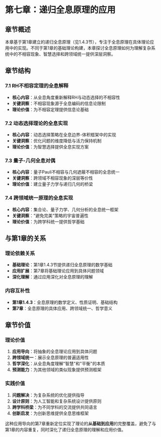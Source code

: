 # 第七章：递归全息原理的应用

## 章节概述

本章基于第1章建立的递归全息原理（见1.4.3节），专注于全息原理在具体理论应用中的实现。不同于第1章的基础理论构建，本章探讨全息原理如何为理解复杂系统中的不相容现象、智慧选择和跨领域统一提供深层洞察。

## 章节结构

### 7.1 RH不相容定理的全息解释
- **核心内容**：从全息角度重新解释RH与动态选择的不相容性
- **关键洞察**：不相容现象源于全息编码的信息论限制
- **理论价值**：为不相容定理提供信息论基础

### 7.2 动态选择理论的全息实现  
- **核心内容**：动态选择策略在全息边界-体积框架中的实现
- **关键洞察**：优化问题的维度降低与活力保持机制
- **理论价值**：为智慧选择提供全息实现方案

### 7.3 量子-几何全息对偶
- **核心内容**：量子Pauli不相容与几何遮蔽不相容的全息统一
- **关键洞察**：跨领域不相容现象的深层等价性
- **理论价值**：建立量子力学与递归几何的桥梁

### 7.4 跨领域统一原理的全息实现
- **核心内容**：集合论、量子力学、几何分析的全息统一框架
- **关键洞察**："避免完美"策略的宇宙普遍性
- **理论价值**：为跨学科统一提供哲学基础

## 与第1章的关系

### 理论依赖关系
- **基础理论**：第1章1.4.3节提供递归全息原理的数学基础
- **应用扩展**：第7章将基础理论应用到具体问题领域
- **深化理解**：通过应用深化对全息原理的理解

### 内容互补性
- **第1章1.4.3**：全息原理的数学定义、性质证明、基础结构
- **第7章**：全息原理的具体应用、跨领域统一、哲学意义

## 章节价值

### 理论价值
1. **应用导向**：将抽象的全息理论应用到具体问题
2. **跨领域统一**：展示全息原理的普遍适用性
3. **哲学深化**：从全息角度理解"智慧"和"平衡"的本质
4. **预测能力**：为其他领域的类似现象提供预测框架

### 实践价值
1. **问题解决**：为复杂系统的优化提供指导
2. **设计原则**：为人工智能和复杂系统设计提供原则
3. **跨学科桥梁**：为不同学科的交流提供共同语言
4. **创新启发**：为创新思维提供全息思维框架

这种应用导向的第7章重新定位实现了理论的**从基础到应用**的完整覆盖，避免了与第1章的内容重复，同时深化了递归全息原理的理解和应用价值。